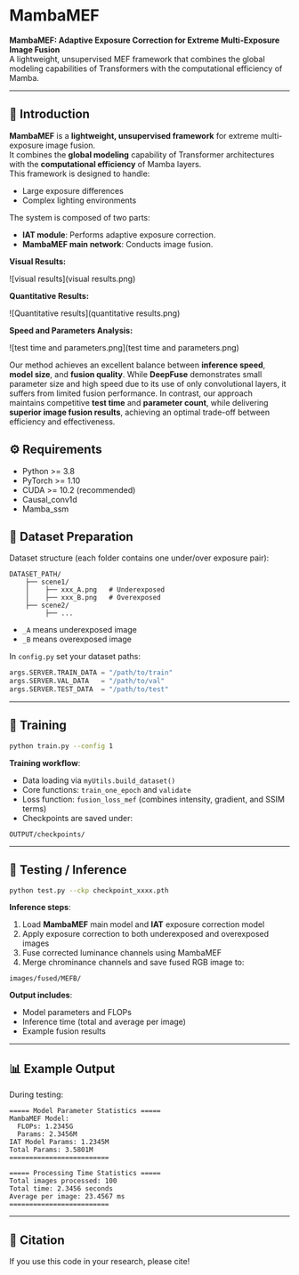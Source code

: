 # MambaMEF

**MambaMEF: Adaptive Exposure Correction for Extreme Multi-Exposure Image Fusion**  
A lightweight, unsupervised MEF framework that combines the global modeling capabilities of Transformers with the computational efficiency of Mamba.

---

## 📖 Introduction

**MambaMEF** is a **lightweight, unsupervised framework** for extreme multi-exposure image fusion.  
It combines the **global modeling** capability of Transformer architectures with the **computational efficiency** of Mamba layers.  
This framework is designed to handle:

- Large exposure differences
- Complex lighting environments

The system is composed of two parts:
- **IAT module**: Performs adaptive exposure correction.
- **MambaMEF main network**: Conducts image fusion.

**Visual Results:**

![visual results](visual results.png) 

**Quantitative Results:**

![Quantitative results](quantitative results.png)

**Speed and Parameters Analysis:**

![test time and parameters.png](test time and parameters.png)

Our method achieves an excellent balance between **inference speed**, **model size**, and **fusion quality**.
 While **DeepFuse** demonstrates small parameter size and high speed due to its use of only convolutional layers, it suffers from limited fusion performance. In contrast, our approach maintains competitive **test time** and **parameter count**, while delivering **superior image fusion results**, achieving an optimal trade-off between efficiency and effectiveness.

## ⚙ Requirements

- Python >= 3.8
- PyTorch >= 1.10
- CUDA >= 10.2 (recommended)
- Causal_conv1d
- Mamba_ssm

## 📂 Dataset Preparation

Dataset structure (each folder contains one under/over exposure pair):

```
DATASET_PATH/
    ├── scene1/
    │    ├── xxx_A.png   # Underexposed
    │    ├── xxx_B.png   # Overexposed
    ├── scene2/
         ├── ...
```

- `_A` means underexposed image
- `_B` means overexposed image

In `config.py` set your dataset paths:

```python
args.SERVER.TRAIN_DATA = "/path/to/train"
args.SERVER.VAL_DATA   = "/path/to/val"
args.SERVER.TEST_DATA  = "/path/to/test"
```

------

## 🚀 Training

```bash
python train.py --config 1
```

**Training workflow**:

- Data loading via `myUtils.build_dataset()`
- Core functions: `train_one_epoch` and `validate`
- Loss function: `fusion_loss_mef` (combines intensity, gradient, and SSIM terms)
- Checkpoints are saved under:

```
OUTPUT/checkpoints/
```

------

## 🧪 Testing / Inference

```bash
python test.py --ckp checkpoint_xxxx.pth
```

**Inference steps**:

1. Load **MambaMEF** main model and **IAT** exposure correction model
2. Apply exposure correction to both underexposed and overexposed images
3. Fuse corrected luminance channels using MambaMEF
4. Merge chrominance channels and save fused RGB image to:

```
images/fused/MEFB/
```

**Output includes**:

- Model parameters and FLOPs
- Inference time (total and average per image)
- Example fusion results

------

## 📊 Example Output

During testing:

```
===== Model Parameter Statistics =====
MambaMEF Model:
  FLOPs: 1.2345G
  Params: 2.3456M
IAT Model Params: 1.2345M
Total Params: 3.5801M
=========================

===== Processing Time Statistics =====
Total images processed: 100
Total time: 2.3456 seconds
Average per image: 23.4567 ms
=========================
```

------

## 📌 Citation

If you use this code in your research, please cite!
